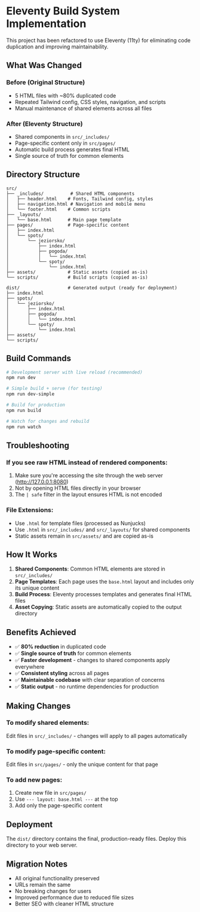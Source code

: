 # Eleventy Build System Implementation

This project has been refactored to use Eleventy (11ty) for eliminating code duplication and improving maintainability.

## What Was Changed

### Before (Original Structure)
- 5 HTML files with ~80% duplicated code
- Repeated Tailwind config, CSS styles, navigation, and scripts
- Manual maintenance of shared elements across all files

### After (Eleventy Structure)
- Shared components in `src/_includes/`
- Page-specific content only in `src/pages/`
- Automatic build process generates final HTML
- Single source of truth for common elements

## Directory Structure

```
src/
├── _includes/          # Shared HTML components
│   ├── header.html    # Fonts, Tailwind config, styles
│   ├── navigation.html # Navigation and mobile menu
│   └── footer.html    # Common scripts
├── _layouts/
│   └── base.html      # Main page template
├── pages/             # Page-specific content
│   ├── index.html
│   └── spots/
│       └── jeziorsko/
│           ├── index.html
│           ├── pogoda/
│           │   └── index.html
│           └── spoty/
│               └── index.html
├── assets/            # Static assets (copied as-is)
└── scripts/           # Build scripts (copied as-is)

dist/                  # Generated output (ready for deployment)
├── index.html
├── spots/
│   └── jeziorsko/
│       ├── index.html
│       ├── pogoda/
│       │   └── index.html
│       └── spoty/
│           └── index.html
├── assets/
└── scripts/
```

## Build Commands

```bash
# Development server with live reload (recommended)
npm run dev

# Simple build + serve (for testing)
npm run dev-simple

# Build for production
npm run build

# Watch for changes and rebuild
npm run watch
```

## Troubleshooting

### If you see raw HTML instead of rendered components:
1. Make sure you're accessing the site through the web server (http://127.0.0.1:8080)
2. Not by opening HTML files directly in your browser
3. The `| safe` filter in the layout ensures HTML is not encoded

### File Extensions:
- Use `.html` for template files (processed as Nunjucks)
- Use `.html` in `src/_includes/` and `src/_layouts/` for shared components
- Static assets remain in `src/assets/` and are copied as-is

## How It Works

1. **Shared Components**: Common HTML elements are stored in `src/_includes/`
2. **Page Templates**: Each page uses the `base.html` layout and includes only its unique content
3. **Build Process**: Eleventy processes templates and generates final HTML files
4. **Asset Copying**: Static assets are automatically copied to the output directory

## Benefits Achieved

- ✅ **80% reduction** in duplicated code
- ✅ **Single source of truth** for common elements
- ✅ **Faster development** - changes to shared components apply everywhere
- ✅ **Consistent styling** across all pages
- ✅ **Maintainable codebase** with clear separation of concerns
- ✅ **Static output** - no runtime dependencies for production

## Making Changes

### To modify shared elements:
Edit files in `src/_includes/` - changes will apply to all pages automatically

### To modify page-specific content:
Edit files in `src/pages/` - only the unique content for that page

### To add new pages:
1. Create new file in `src/pages/`
2. Use `--- layout: base.html ---` at the top
3. Add only the page-specific content

## Deployment

The `dist/` directory contains the final, production-ready files. Deploy this directory to your web server.

## Migration Notes

- All original functionality preserved
- URLs remain the same
- No breaking changes for users
- Improved performance due to reduced file sizes
- Better SEO with cleaner HTML structure